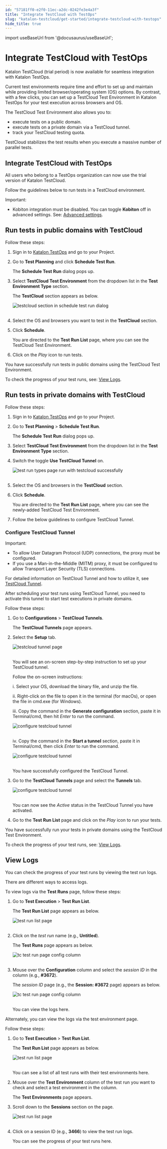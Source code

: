 ```yaml
---
id: "57181ff0-e2f0-11ec-a2dc-0242fe3e4a3f"
title: "Integrate TestCloud with TestOps"
slug: "katalon-testcloud/get-started/integrate-testcloud-with-testops"
hide_title: true
---
```

import useBaseUrl from '@docusaurus/useBaseUrl';


# <a id="id" class="anchor_top_offset"/><a id="ariaid-title1" class="anchor_top_offset"/>Integrate TestCloud with TestOps

<p xmlns="http://www.w3.org/1999/xhtml" className="p">Katalon TestCloud (trial period) is now available for seamless   integration with Katalon TestOps.</p> 
<p xmlns="http://www.w3.org/1999/xhtml" className="p">Current test environments require time and effort to set up and   maintain while providing limited browser/operating system (OS)   options. By contrast, with a few clicks, you can set up a TestCloud   Test Environment in Katalon TestOps for your test execution across   browsers and OS.</p> 
<p xmlns="http://www.w3.org/1999/xhtml" className="p">The TestCloud Test Environment also allows you to:</p> 
<ul xmlns="http://www.w3.org/1999/xhtml" className="ul"><li className="li">execute tests on a public domain.</li><li className="li">execute tests on a private domain via a TestCloud tunnel.</li><li className="li">track your TestCloud testing quota.</li></ul> 
<p xmlns="http://www.w3.org/1999/xhtml" className="p">TestCloud stabilizes the test results when you execute a massive   number of parallel tests.</p> 

## <a id="id_1" class="anchor_top_offset"/>Integrate TestCloud with TestOps

<p xmlns="http://www.w3.org/1999/xhtml" className="p">All users who belong to a TestOps organization can now use the   trial version of Katalon TestCloud.</p> 
<p xmlns="http://www.w3.org/1999/xhtml" className="p">Follow the guidelines below to run tests in a TestCloud   environment.</p> 
<div xmlns="http://www.w3.org/1999/xhtml" className="note important note_important"><span className="note__title">Important:</span> 
  <ul className="ul"><li className="li">Kobiton integration must be disabled. You can toggle
      <strong className="ph b">Kobiton</strong> off in advanced settings. See: <a className="xref" href="/docs/legacy/katalon-testops/test-planning/schedules/schedule-test-runs#id_2">Advanced
        settings</a>.</li></ul>
</div>
    

## <a id="id_2" class="anchor_top_offset"/>Run tests in public domains with TestCloud

    
      
<p xmlns="http://www.w3.org/1999/xhtml" className="p">Follow these steps:</p> 
      
<ol xmlns="http://www.w3.org/1999/xhtml" className="ol">   <li className="li">     <p className="p">Sign in to <a className="xref j-external-link" href="https://testops.katalon.io/login" target="_blank">Katalon         TestOps</a> and go to your Project.</p>   </li>   <li className="li">     <p className="p">Go to <strong className="ph b">Test Planning</strong> and click <strong className="ph b">Schedule         Test Run</strong>.</p>     <p className="p">The <strong className="ph b">Schedule Test Run</strong> dialog pops up.</p>   </li>   <li className="li">     <p className="p">Select <strong className="ph b">TestCloud Test Environment</strong> from the       dropdown list in the <strong className="ph b">Test Environment Type</strong>       section.</p>     <p className="p">The <strong className="ph b">TestCloud</strong> section appears as below.</p>     <p className="p">       <img className="image" src={useBaseUrl("https://github.com/katalon-studio/docs-images/raw/master/katalon-testcloud/testops-integration/public-domains/beta-testcloud-browser-selections.png")} alt="testcloud section in schedule test run dialog" /><br /><br />     </p>   </li>   <li className="li">     <p className="p">Select the OS and browsers you want to test in the       <strong className="ph b">TestCloud</strong> section.</p>   </li>   <li className="li">     <p className="p">Click <strong className="ph b">Schedule</strong>.</p>     <p className="p">You are directed to the <strong className="ph b">Test Run List</strong> page,       where you can see the TestCloud Test Environment.</p>   </li>   <li className="li">     <p className="p">Click on the <em className="ph i">Play</em> icon to run tests.</p>   </li> </ol> 
      
<p xmlns="http://www.w3.org/1999/xhtml" className="p">You have successfully run tests in public domains using the   TestCloud Test Environment.</p> 
      
<p xmlns="http://www.w3.org/1999/xhtml" className="p">To check the progress of your test runs, see: <a className="xref" href="/docs/legacy/katalon-testcloud/get-started/integrate-testcloud-with-testops#id_5">View     Logs</a>.</p> 
    
  
    

## <a id="id_3" class="anchor_top_offset"/>Run tests in private domains with TestCloud

    
      
<p xmlns="http://www.w3.org/1999/xhtml" className="p">Follow these steps:</p> 
      
<ol xmlns="http://www.w3.org/1999/xhtml" className="ol">   <li className="li">     <p className="p">Sign in to <a className="xref j-external-link" href="https://testops.katalon.io/login" target="_blank">Katalon         TestOps</a> and go to your Project.</p>   </li>   <li className="li">     <p className="p">Go to <strong className="ph b">Test Planning</strong> &gt; <strong className="ph b">Schedule Test         Run</strong>.</p>     <p className="p">The <strong className="ph b">Schedule Test Run</strong> dialog pops up.</p>   </li>   <li className="li">     <p className="p">Select <strong className="ph b">TestCloud Test Environment</strong> from the       dropdown list in the <strong className="ph b">Test Environment Type</strong>       section.</p>   </li>   <li className="li">     <p className="p">Switch the toggle <strong className="ph b">Use TestCloud Tunnel</strong> on.</p>     <p className="p">       <img className="image" src={useBaseUrl("https://github.com/katalon-studio/docs-images/raw/master/katalon-testcloud/testops-integration/private-domains/beta-switch-testcloud-tunnel-on.png")} alt="test run types page run with testcloud successfully" /><br /><br />     </p>   </li>   <li className="li">     <p className="p">Select the OS and browsers in the <strong className="ph b">TestCloud</strong>       section.</p>   </li>   <li className="li">     <p className="p">Click <strong className="ph b">Schedule</strong>.</p>     <p className="p">You are directed to the <strong className="ph b">Test Run List</strong> page,       where you can see the newly-added TestCloud Test Environment.</p>   </li>   <li className="li">     <p className="p">Follow the below guidelines to configure TestCloud Tunnel.</p>   </li> </ol> 
    
      

### <a id="id_4" class="anchor_top_offset"/>Configure TestCloud Tunnel

<div xmlns="http://www.w3.org/1999/xhtml" className="note important note_important"><span className="note__title">Important:</span> 
  <ul className="ul"><li className="li">To allow User Datagram Protocol (UDP) connections, the proxy
      must be configured.</li><li className="li">If you use a Man-in-the-Middle (MITM) proxy, it must be
      configured to allow Transport Layer Security (TLS)
      connections.</li></ul>
  <p className="p">For detailed information on TestCloud Tunnel and how to utilize
    it, see <a className="xref" href="/docs/legacy/katalon-testcloud/get-started/testcloud-tunnel">TestCloud
      Tunnel</a>.</p>
</div>
<p xmlns="http://www.w3.org/1999/xhtml" className="p">After scheduling your test runs using TestCloud Tunnel, you need   to activate this tunnel to start test executions in private   domains.</p> 
<p xmlns="http://www.w3.org/1999/xhtml" className="p">Follow these steps:</p> 
<ol xmlns="http://www.w3.org/1999/xhtml" className="ol"><li className="li">     <p className="p">Go to <strong className="ph b">Configurations</strong> &gt; <strong className="ph b">TestCloud         Tunnels</strong>.</p>     <p className="p">The <strong className="ph b">TestCloud Tunnels</strong> page appears.</p>   </li><li className="li">     <p className="p">Select the <strong className="ph b">Setup</strong> tab.</p>     <p className="p">       <img className="image" src={useBaseUrl("https://github.com/katalon-studio/docs-images/raw/master/katalon-testcloud/testops-integration/private-domains/beta-activate-tescloud-tunnel-in-kt-configuration.png")} alt="testcloud tunnel page" /><br /><br />     </p>     <p className="p">You will see an on-screen step-by-step instruction to set up       your TestCloud tunnel.</p>     <p className="p">Follow the on-screen instructions:</p>     <p className="p">i. Select your OS, download the binary file, and unzip the       file.</p>     <p className="p">ii. Right-click on the file to open it in the terminal (for       macOs), or open the file in cmd.exe (for Windows).</p>     <p className="p">iii. Copy the command in the <strong className="ph b">Generate         configuration</strong> section, paste it in Terminal/cmd, then hit       <em className="ph i">Enter</em> to run the command.</p>     <p className="p">       <img className="image" src={useBaseUrl("https://github.com/katalon-studio/docs-images/raw/master/katalon-testcloud/testops-integration/private-domains/beta-open-termina-for-configuring-testcloud-tunnel.png")} alt="configure testcloud tunnel" /><br /><br />     </p>     <p className="p">iv. Copy the command in the <strong className="ph b">Start a tunnel</strong>       section, paste it in Terminal/cmd, then click <em className="ph i">Enter</em> to run       the command.</p>     <p className="p">       <img className="image" src={useBaseUrl("https://github.com/katalon-studio/docs-images/raw/master/katalon-testcloud/testops-integration/private-domains/beta-open-termina-for-starting-testcloud-tunnel.png")} alt="configure testcloud tunnel" /><br /><br />     </p>     <p className="p">You have successfully configured the TestCloud Tunnel.</p>   </li><li className="li">     <p className="p">Go to the <strong className="ph b">TestCloud Tunnels</strong> page and select the       <strong className="ph b">Tunnels</strong> tab.</p>     <p className="p">       <img className="image" src={useBaseUrl("https://github.com/katalon-studio/docs-images/raw/master/katalon-testcloud/testops-integration/private-domains/beta-testcloud-tunnel-active.png")} alt="configure testcloud tunnel" /><br /><br />     </p>     <p className="p">You can now see the <em className="ph i">Active</em> status in the TestCloud       Tunnel you have activated.</p>   </li><li className="li">     <p className="p">Go to the <strong className="ph b">Test Run List</strong> page and click on the       <em className="ph i">Play</em> icon to run your tests.</p>   </li></ol> 
<p xmlns="http://www.w3.org/1999/xhtml" className="p">You have successfully run your tests in private domains using   the TestCloud Test Environment.</p> 
<p xmlns="http://www.w3.org/1999/xhtml" className="p">To check the progress of your test runs, see: <a className="xref" href="/docs/legacy/katalon-testcloud/get-started/integrate-testcloud-with-testops#id_5">View     Logs</a>.</p> 
    

## <a id="id_5" class="anchor_top_offset"/>View Logs

    
      
<p xmlns="http://www.w3.org/1999/xhtml" className="p">You can check the progress of your test runs by viewing the test   run logs.</p> 
      
<p xmlns="http://www.w3.org/1999/xhtml" className="p">There are different ways to access logs.</p> 
      
<p xmlns="http://www.w3.org/1999/xhtml" className="p">To view logs via the <strong className="ph b">Test Runs</strong> page, follow   these steps:</p> 
      
<ol xmlns="http://www.w3.org/1999/xhtml" className="ol">   <li className="li">     <p className="p">Go to <strong className="ph b">Test Execution</strong> &gt; <strong className="ph b">Test Run         List</strong>.</p>     <p className="p">The <strong className="ph b">Test Run List</strong> page appears as below.</p>     <p className="p">       <img className="image" src={useBaseUrl("https://github.com/katalon-studio/docs-images/raw/master/katalon-testcloud/testops-integration/view-logs/tc-test-run-list-page.png")} alt="test run list page" /><br /><br />     </p>   </li>   <li className="li">     <p className="p">Click on the <em className="ph i">test run</em> name (e.g.,       <strong className="ph b">Untitled</strong>).</p>     <p className="p">The <strong className="ph b">Test Runs</strong> page appears as below.</p>     <p className="p">       <img className="image" src={useBaseUrl("https://github.com/katalon-studio/docs-images/raw/master/katalon-testcloud/testops-integration/view-logs/tc-untitled-test-runs-page.png")} alt="tc test run page config column" /><br /><br />     </p>   </li>   <li className="li">     <p className="p">Mouse over the <strong className="ph b">Configuration</strong> column and select       the <em className="ph i">session ID</em> in the column (e.g.,       <strong className="ph b">#3672</strong>).</p>     <p className="p">The <em className="ph i">session ID</em> page (e.g., the <strong className="ph b">Session:         #3672</strong> page) appears as below.</p>     <p className="p">       <img className="image" src={useBaseUrl("https://github.com/katalon-studio/docs-images/raw/master/katalon-testcloud/testops-integration/view-logs/tc-3672-log.png")} alt="tc test run page config column" /><br /><br />     </p>     <p className="p">You can view the logs here.</p>   </li> </ol> 
      
<p xmlns="http://www.w3.org/1999/xhtml" className="p">Alternately, you can view the logs via the test environment   page.</p> 
      
<p xmlns="http://www.w3.org/1999/xhtml" className="p">Follow these steps:</p> 
      
<ol xmlns="http://www.w3.org/1999/xhtml" className="ol">   <li className="li">     <p className="p">Go to <strong className="ph b">Test Execution</strong> &gt; <strong className="ph b">Test Run         List</strong>.</p>     <p className="p">The <strong className="ph b">Test Run List</strong> page appears as below.</p>     <p className="p">       <img className="image" src={useBaseUrl("https://github.com/katalon-studio/docs-images/raw/master/katalon-testcloud/testops-integration/view-logs/tc-test-run-list-page.png")} alt="test run list page" /><br /><br />     </p>     <p className="p">You can see a list of all test runs with their test environments       here.</p>   </li>   <li className="li">     <p className="p">Mouse over the <strong className="ph b">Test Environment</strong> column of the       test run you want to check and select a test environment in the       column.</p>     <p className="p">The <strong className="ph b">Test Environments</strong> page appears.</p>   </li>   <li className="li">     <p className="p">Scroll down to the <strong className="ph b">Sessions</strong> section on the       page.</p>     <p className="p">       <img className="image" src={useBaseUrl("https://github.com/katalon-studio/docs-images/raw/master/katalon-testcloud/testops-integration/view-logs/tc-test-environment-session-id.png")} alt="test run list page" /><br /><br />     </p>   </li>   <li className="li">     <p className="p">Click on a session ID (e.g., <strong className="ph b">3466</strong>) to view the       test run logs.</p>     <p className="p">You can see the progress of your test runs here.</p>   </li> </ol> 
    
  
